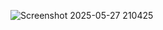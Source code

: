 ![Screenshot 2025-05-27 210425](https://github.com/user-attachments/assets/372b0c99-6f9d-41d9-abb2-499f52afe84b)
